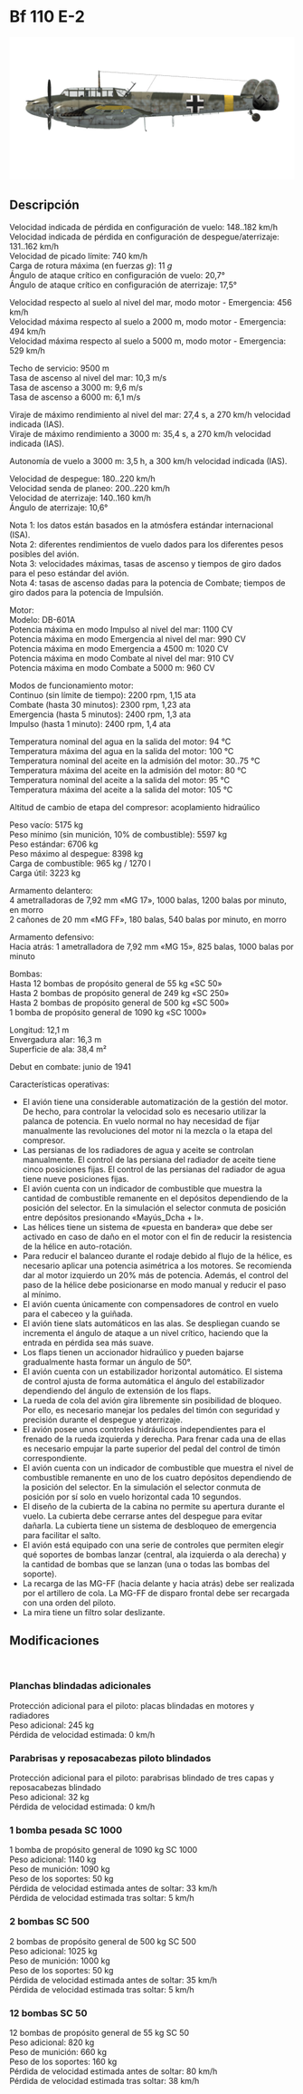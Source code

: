 # Bf 110 E-2  
  
![bf110e2](../images/bf110e2.png)  
  
## Descripción  
  
Velocidad indicada de pérdida en configuración de vuelo: 148..182 km/h  
Velocidad indicada de pérdida en configuración de despegue/aterrizaje: 131..162 km/h  
Velocidad de picado límite: 740 km/h  
Carga de rotura máxima (en fuerzas <i>g</i>): 11 <i>g</i>  
Ángulo de ataque crítico en configuración de vuelo: 20,7°  
Ángulo de ataque crítico en configuración de aterrizaje: 17,5°  
  
Velocidad respecto al suelo al nivel del mar, modo motor - Emergencia: 456 km/h  
Velocidad máxima respecto al suelo a 2000 m, modo motor - Emergencia: 494 km/h  
Velocidad máxima respecto al suelo a 5000 m, modo motor - Emergencia: 529 km/h  
  
Techo de servicio: 9500 m  
Tasa de ascenso al nivel del mar: 10,3 m/s  
Tasa de ascenso a 3000 m: 9,6 m/s  
Tasa de ascenso a 6000 m: 6,1 m/s  
  
Viraje de máximo rendimiento al nivel del mar: 27,4 s, a 270 km/h velocidad indicada (IAS).  
Viraje de máximo rendimiento a 3000 m: 35,4 s, a 270 km/h velocidad indicada (IAS).  
  
Autonomía de vuelo a 3000 m: 3,5 h, a 300 km/h velocidad indicada (IAS).  
  
Velocidad de despegue: 180..220 km/h  
Velocidad senda de planeo: 200..220 km/h  
Velocidad de aterrizaje: 140..160 km/h  
Ángulo de aterrizaje: 10,6°  
  
Nota 1: los datos están basados en la atmósfera estándar internacional (ISA).  
Nota 2: diferentes rendimientos de vuelo dados para los diferentes pesos posibles del avión.  
Nota 3: velocidades máximas, tasas de ascenso y tiempos de giro dados para el peso estándar del avión.  
Nota 4: tasas de ascenso dadas para la potencia de Combate; tiempos de giro dados para la potencia de Impulsión.  
  
Motor:  
Modelo: DB-601A  
Potencia máxima en modo Impulso al nivel del mar: 1100 CV  
Potencia máxima en modo Emergencia al nivel del mar: 990 CV  
Potencia máxima en modo Emergencia a 4500 m: 1020 CV  
Potencia máxima en modo Combate al nivel del mar: 910 CV  
Potencia máxima en modo Combate a 5000 m: 960 CV  
  
Modos de funcionamiento motor:  
Continuo (sin límite de tiempo): 2200 rpm, 1,15 ata  
Combate (hasta 30 minutos): 2300 rpm, 1,23 ata  
Emergencia (hasta 5 minutos): 2400 rpm, 1,3 ata  
Impulso (hasta 1 minuto): 2400 rpm, 1,4 ata  
  
Temperatura nominal del agua en la salida del motor: 94 °C  
Temperatura máxima del agua en la salida del motor: 100 °C  
Temperatura nominal del aceite en la admisión del motor: 30..75 °C  
Temperatura máxima del aceite en la admisión del motor: 80 °C  
Temperatura nominal del aceite a la salida del motor: 95 °C  
Temperatura máxima del aceite a la salida del motor: 105 °C  
  
Altitud de cambio de etapa del compresor: acoplamiento hidraúlico  
  
Peso vacío: 5175 kg  
Peso mínimo (sin munición, 10% de combustible): 5597 kg  
Peso estándar: 6706 kg  
Peso máximo al despegue: 8398 kg  
Carga de combustible: 965 kg / 1270 l  
Carga útil: 3223 kg  
  
Armamento delantero:  
4 ametralladoras de 7,92 mm «MG 17», 1000 balas, 1200 balas por minuto, en morro  
2 cañones de 20 mm «MG FF», 180 balas, 540 balas por minuto, en morro  
  
Armamento defensivo:  
Hacia atrás: 1 ametralladora de 7,92 mm «MG 15», 825 balas, 1000 balas por minuto  
  
Bombas:  
Hasta 12 bombas de propósito general de 55 kg «SC 50»  
Hasta 2 bombas de propósito general de 249 kg «SC 250»  
Hasta 2 bombas de propósito general de 500 kg «SC 500»  
1 bomba de propósito general de 1090 kg «SC 1000»  
  
Longitud: 12,1 m  
Envergadura alar: 16,3 m  
Superficie de ala: 38,4 m²  
  
Debut en combate: junio de 1941  
  
Características operativas:  
- El avión tiene una considerable automatización de la gestión del motor. De hecho, para controlar la velocidad solo es necesario utilizar la palanca de potencia. En vuelo normal no hay necesidad de fijar manualmente las revoluciones del motor ni la mezcla o la etapa del compresor.  
- Las persianas de los radiadores de agua y aceite se controlan manualmente. El control de las persiana del radiador de aceite tiene cinco posiciones fijas. El control de las persianas del radiador de agua tiene nueve posiciones fijas.  
- El avión cuenta con un indicador de combustible que muestra la cantidad de combustible remanente en el depósitos dependiendo de la posición del selector. En la simulación el selector conmuta de posición entre depósitos presionando «Mayús_Dcha + I».  
- Las hélices tiene un sistema de «puesta en bandera» que debe ser activado en caso de daño en el motor con el fin de reducir la resistencia de la hélice en auto-rotación.  
- Para reducir el balanceo durante el rodaje debido al flujo de la hélice, es necesario aplicar una potencia asimétrica a los motores. Se recomienda dar al motor izquierdo un 20% más de potencia. Además, el control del paso de la hélice debe posicionarse en modo manual y reducir el paso al mínimo.  
- El avión cuenta únicamente con compensadores de control en vuelo para el cabeceo y la guiñada.  
- El avión tiene slats automáticos en las alas. Se despliegan cuando se incrementa el ángulo de ataque a un nivel crítico, haciendo que la entrada en pérdida sea más suave.  
- Los flaps tienen un accionador hidraúlico y pueden bajarse gradualmente hasta formar un ángulo de 50°.  
- El avión cuenta con un estabilizador horizontal automático. El sistema de control ajusta de forma automática el ángulo del estabilizador dependiendo del ángulo de extensión de los flaps.  
- La rueda de cola del avión gira libremente sin posibilidad de bloqueo. Por ello, es necesario manejar los pedales del timón con seguridad y precisión durante el despegue y aterrizaje.  
- El avión posee unos controles hidráulicos independientes para el frenado de la rueda izquierda y derecha. Para frenar cada una de ellas es necesario empujar la parte superior del pedal del control de timón correspondiente.  
- El avión cuenta con un indicador de combustible que muestra el nivel de combustible remanente en uno de los cuatro depósitos dependiendo de la posición del selector. En la simulación el selector conmuta de posición por sí solo en vuelo horizontal cada 10 segundos.  
- El diseño de la cubierta de la cabina no permite su apertura durante el vuelo. La cubierta debe cerrarse antes del despegue para evitar dañarla. La cubierta tiene un sistema de desbloqueo de emergencia para facilitar el salto.  
- El avión está equipado con una serie de controles que permiten elegir qué soportes de bombas lanzar (central, ala izquierda o ala derecha) y la cantidad de bombas que se lanzan (una o todas las bombas del soporte).  
- La recarga de las MG-FF (hacia delante y hacia atrás) debe ser realizada por el artillero de cola. La MG-FF de disparo frontal debe ser recargada con una orden del piloto.  
- La mira tiene un filtro solar deslizante.  
  
## Modificaciones  
  ﻿
  
  
### Planchas blindadas adicionales  
  
Protección adicional para el piloto: placas blindadas en motores y radiadores  
Peso adicional: 245 kg  
Pérdida de velocidad estimada: 0 km/h  ﻿
  
  
### Parabrisas y reposacabezas piloto blindados  
  
Protección adicional para el piloto: parabrisas blindado de tres capas y reposacabezas blindado  
Peso adicional: 32 kg  
Pérdida de velocidad estimada: 0 km/h  ﻿
  
  
### 1 bomba pesada SC 1000  
  
1 bomba de propósito general de 1090 kg SC 1000  
Peso adicional: 1140 kg  
Peso de munición: 1090 kg  
Peso de los soportes: 50 kg  
Pérdida de velocidad estimada antes de soltar: 33 km/h  
Pérdida de velocidad estimada tras soltar: 5 km/h  ﻿
  
  
### 2 bombas SC 500  
  
2 bombas de propósito general de 500 kg SC 500  
Peso adicional: 1025 kg  
Peso de munición: 1000 kg  
Peso de los soportes: 50 kg  
Pérdida de velocidad estimada antes de soltar: 35 km/h  
Pérdida de velocidad estimada tras soltar: 5 km/h  ﻿
  
  
### 12 bombas SC 50  
  
12 bombas de propósito general de 55 kg SC 50  
Peso adicional: 820 kg  
Peso de munición: 660 kg  
Peso de los soportes: 160 kg  
Pérdida de velocidad estimada antes de soltar: 80 km/h  
Pérdida de velocidad estimada tras soltar: 38 km/h  